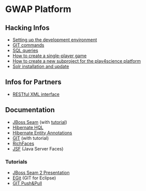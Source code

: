 # GWAP Platform

## Hacking Infos
 - [Setting up the development environment](DevelopmentEnvironment.md)
 - [GIT commands](GITStuff.md)
 - [SQL queries](SQLQueries.md)
 - [How to create a single-player game](CreateSinglePlayerGame.md)
 - [How to create a new subproject for the play4science platform](CreateNewSubproject.md)
 - [Solr installation and update](SolrInstall.md)

## Infos for Partners
 - [RESTful XML interface](RESTfulXMLInterface.md)

## Documentation
 - [JBoss Seam](http://docs.jboss.org/seam/2.2.2.Final/reference/en-US/html/) (with [tutorial](http://docs.jboss.org/seam/2.2.2.Final/reference/en-US/html/tutorial.html))
 - [Hibernate HQL](https://docs.jboss.org/hibernate/core/3.3/reference/en/html/queryhql.html)
 - [Hibernate Entity Annotations](https://docs.jboss.org/hibernate/stable/annotations/reference/en/html/entity.html)
 - [GIT](http://git-scm.com/book) (with tutorial)
 - [RichFaces](http://livedemo.exadel.com/richfaces-demo/richfaces/commandButton.jsf)
 - [JSF](http://www.jsftoolbox.com/documentation/help/12-TagReference/index.jsf) (Java Server Faces)

### Tutorials
 - [JBoss Seam 2 Presentation](http://de.slideshare.net/javablend/muir-seam-2-in-practice-presentation)
 - [EGit](http://eclipsesource.com/blogs/tutorials/egit-tutorial/) (GIT for Eclipse)
 - [GIT Push&Pull](http://de.gitready.com/beginner/2009/01/21/pushing-and-pulling.html)
